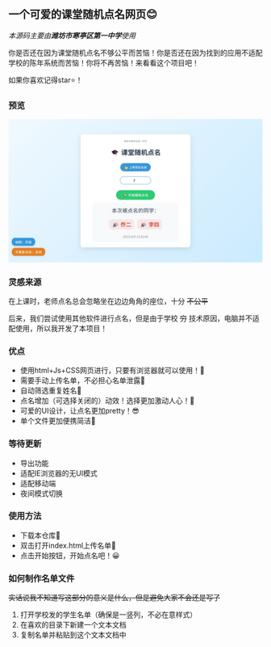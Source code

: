 ## 一个可爱的课堂随机点名网页😊

*本源码主要由**潍坊市寒亭区第一中学**使用*

你是否还在因为课堂随机点名不够公平而苦恼！你是否还在因为找到的应用不适配学校的陈年系统而苦恼！你将不再苦恼！来看看这个项目吧！

如果你喜欢记得star⭐！

### 预览

![image](/img/show.png)

### 灵感来源

在上课时，老师点名总会忽略坐在边边角角的座位，十分 ~~不公平~~

后来，我们尝试使用其他软件进行点名，但是由于学校 ~~穷~~ 技术原因，电脑并不适配使用，所以我开发了本项目！

### 优点

- 使用html+Js+CSS网页进行，只要有浏览器就可以使用！🥰
- 需要手动上传名单，不必担心名单泄露🤩
- 自动筛选重复姓名🤠
- 点名增加（可选择关闭的）动效！选择更加激动人心！🫨
- 可爱的UI设计，让点名更加pretty！😎
- 单个文件更加便携简洁🤭

### 等待更新

- 导出功能
- 适配IE浏览器的无UI模式
- 适配移动端
- 夜间模式切换

### 使用方法

- 下载本仓库🎉
- 双击打开index.html上传名单🧐
- 点击开始按钮，开始点名吧！😀

### 如何制作名单文件

~~实话说我不知道写这部分的意义是什么，但是避免大家不会还是写了~~

1. 打开学校发的学生名单（确保是一竖列，不必在意样式）
2. 在喜欢的目录下新建一个文本文档
3. 复制名单并粘贴到这个文本文档中